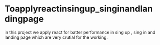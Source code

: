 # Toapplyreactinsingup_singinandlandingpage
in this project we apply react for batter performance in sing up , sing in and landing page which are very crutial for the working.
